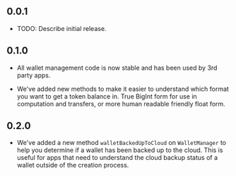 ## 0.0.1

* TODO: Describe initial release.

## 0.1.0

* All wallet management code is now stable and has been used by 3rd party apps.

* We've added new methods to make it easier to understand which format you want to get a token balance in. True BigInt form for use in computation and transfers, or more human readable friendly float form.

## 0.2.0

* We've added a new method `walletBackedUpToCloud` on `WalletManager` to help you determine if a wallet has been backed up to the cloud. This is useful for apps that need to understand the cloud backup status of a wallet outside of the creation process.